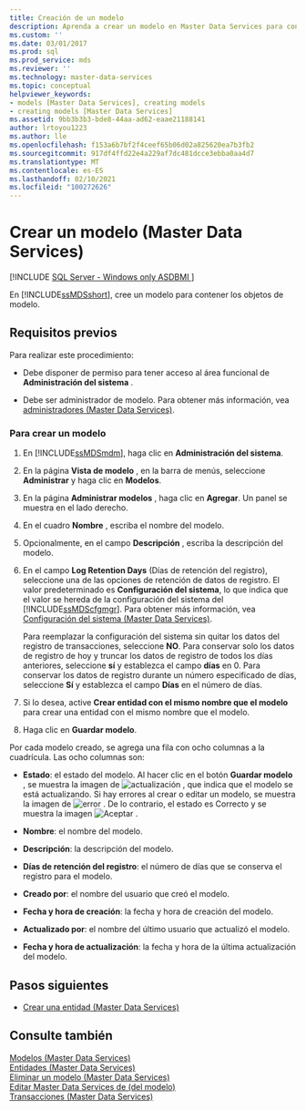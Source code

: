 ```yaml
---
title: Creación de un modelo
description: Aprenda a crear un modelo en Master Data Services para contener objetos de modelo. Debe tener permisos para el área de administración del sistema.
ms.custom: ''
ms.date: 03/01/2017
ms.prod: sql
ms.prod_service: mds
ms.reviewer: ''
ms.technology: master-data-services
ms.topic: conceptual
helpviewer_keywords:
- models [Master Data Services], creating models
- creating models [Master Data Services]
ms.assetid: 9bb3b3b3-bde8-44aa-ad62-eaae21188141
author: lrtoyou1223
ms.author: lle
ms.openlocfilehash: f153a6b7bf2f4ceef65b06d02a825620ea7b3fb2
ms.sourcegitcommit: 917df4ffd22e4a229af7dc481dcce3ebba0aa4d7
ms.translationtype: MT
ms.contentlocale: es-ES
ms.lasthandoff: 02/10/2021
ms.locfileid: "100272626"
---
```

# <a name="create-a-model-master-data-services"></a>Crear un modelo (Master Data Services)

[!INCLUDE [SQL Server - Windows only ASDBMI  ](../includes/applies-to-version/sql-windows-only-asdbmi.md)]

  En [!INCLUDE[ssMDSshort](../includes/ssmdsshort-md.md)], cree un modelo para contener los objetos de modelo.  
  
## <a name="prerequisites"></a>Requisitos previos  
 Para realizar este procedimiento:  
  
-   Debe disponer de permiso para tener acceso al área funcional de **Administración del sistema** .  
  
-   Debe ser administrador de modelo. Para obtener más información, vea [administradores &#40;Master Data Services&#41;](../master-data-services/administrators-master-data-services.md).  
  
### <a name="to-create-a-model"></a>Para crear un modelo  
  
1.  En [!INCLUDE[ssMDSmdm](../includes/ssmdsmdm-md.md)], haga clic en **Administración del sistema**.  
  
2.  En la página **Vista de modelo** , en la barra de menús, seleccione **Administrar** y haga clic en **Modelos**.  
  
3.  En la página **Administrar modelos** , haga clic en **Agregar**. Un panel se muestra en el lado derecho.  
  
4.  En el cuadro **Nombre** , escriba el nombre del modelo.  
  
5.  Opcionalmente, en el campo **Descripción** , escriba la descripción del modelo.  
  
6.  En el campo **Log Retention Days** (Días de retención del registro), seleccione una de las opciones de retención de datos de registro. El valor predeterminado es **Configuración del sistema**, lo que indica que el valor se hereda de la configuración del sistema del [!INCLUDE[ssMDScfgmgr](../includes/ssmdscfgmgr-md.md)]. Para obtener más información, vea [Configuración del sistema &#40;Master Data Services&#41;](../master-data-services/system-settings-master-data-services.md).  
  
     Para reemplazar la configuración del sistema sin quitar los datos del registro de transacciones, seleccione **NO**. Para conservar solo los datos de registro de hoy y truncar los datos de registro de todos los días anteriores, seleccione **sí** y establezca el campo **días** en 0. Para conservar los datos de registro durante un número especificado de días, seleccione **Sí** y establezca el campo **Días** en el número de días.  
  
7.  Si lo desea, active **Crear entidad con el mismo nombre que el modelo** para crear una entidad con el mismo nombre que el modelo.  
  
8.  Haga clic en **Guardar modelo**.  
  
 Por cada modelo creado, se agrega una fila con ocho columnas a la cuadrícula. Las ocho columnas son:  
  
-   **Estado**: el estado del modelo. Al hacer clic en el botón **Guardar modelo** , se muestra la imagen de ![actualización](../master-data-services/media/mds-model-status-updating.png "Actualizando") , que indica que el modelo se está actualizando. Si hay errores al crear o editar un modelo, se muestra la imagen de ![error](../master-data-services/media/mds-model-status-error.png "Error") . De lo contrario, el estado es Correcto y se muestra la imagen ![Aceptar](../master-data-services/media/mds-model-status-ok.png "Aceptar") .  
  
-   **Nombre**: el nombre del modelo.  
  
-   **Descripción**: la descripción del modelo.  
  
-   **Días de retención del registro**: el número de días que se conserva el registro para el modelo.  
  
-   **Creado por**: el nombre del usuario que creó el modelo.  
  
-   **Fecha y hora de creación**: la fecha y hora de creación del modelo.  
  
-   **Actualizado por**: el nombre del último usuario que actualizó el modelo.  
  
-   **Fecha y hora de actualización**: la fecha y hora de la última actualización del modelo.  
  
## <a name="next-steps"></a>Pasos siguientes  
  
-   [Crear una entidad &#40;Master Data Services&#41;](../master-data-services/create-an-entity-master-data-services.md)  
  
## <a name="see-also"></a>Consulte también  
 [Modelos &#40;Master Data Services&#41;](../master-data-services/models-master-data-services.md)   
 [Entidades &#40;Master Data Services&#41;](../master-data-services/entities-master-data-services.md)   
 [Eliminar un modelo &#40;Master Data Services&#41;](../master-data-services/delete-a-model-master-data-services.md)   
 [Editar Master Data Services de &#40;del modelo&#41;](../master-data-services/edit-model-master-data-services.md)   
 [Transacciones &#40;Master Data Services&#41;](../master-data-services/transactions-master-data-services.md)  
  
  
